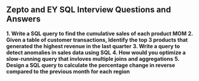 ## Zepto and EY SQL Interview Questions and Answers

**1. Write a SQL query to find the cumulative sales of each product MOM**
**2. Given a table of customer transactions, Identify the top 3 products that generated the highest revenue in the last quarter**
**3. Write a query to detect anomalies in sales data using SQL**
**4. How would you optimize a slow-running query that invloves multiple joins and aggregations**
**5. Design a SQL query to calculate the percentage change in reverse compared to the previous month for each region**
